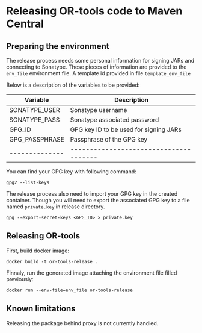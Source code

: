 # Releasing OR-tools code to Maven Central

## Preparing the environment

The release process needs some personal information for signing JARs and connecting to Sonatype.
These pieces of information are provided to the `env_file` environment file. A template id provided in file `template_env_file`

Below is a description of the variables to be provided:

| Variable       | Description                            |
| -------------- | -------------------------------------- |
| SONATYPE_USER  | Sonatype username                      |
| SONATYPE_PASS  | Sonatype associated password           |
| GPG_ID         | GPG key ID to be used for signing JARs |
| GPG_PASSPHRASE | Passphrase of the GPG key              |
| -------------- | -------------------------------------- |

You can find your GPG key with following command:

```
gpg2 --list-keys
```

The release process also need to import your GPG key in the created container. Though you will need to export the associated GPG key to a file named `private.key` in release directory.

```
gpg --export-secret-keys <GPG_ID> > private.key
```

## Releasing OR-tools

First, build docker image:

```
docker build -t or-tools-release .
```

Finnaly, run the generated image attaching the environment file filled previously:

```
docker run --env-file=env_file or-tools-release
```

## Known limitations

Releasing the package behind proxy is not currently handled.
